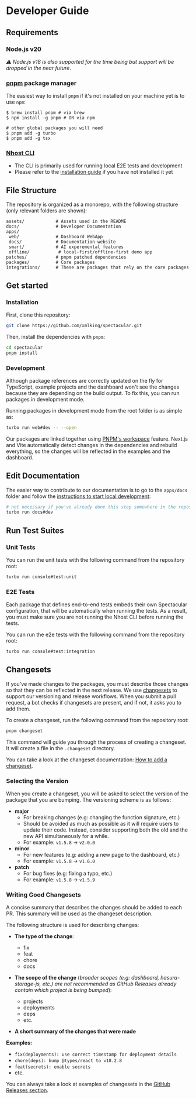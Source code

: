 # Developer Guide

## Requirements

### Node.js v20

_⚠️ Node.js v18 is also supported for the time being but support will be dropped in the near future_.

### [pnpm](https://pnpm.io/) package manager

The easiest way to install `pnpm` if it's not installed on your machine yet is to use `npm`:

```shell
$ brew install pnpm # via brew
$ npm install -g pnpm # OR via npm

# other global packages you will need
$ pnpm add -g turbo
$ pnpm add -g tsx
```

### [Nhost CLI](https://docs.nhost.io/cli)

- The CLI is primarily used for running local E2E tests and development
- Please refer to the [installation guide](https://docs.nhost.io/get-started/cli-workflow/install-cli) if you have not installed it yet

## File Structure

The repository is organized as a monorepo, with the following structure (only relevant folders are shown):

```
assets/            # Assets used in the README
docs/              # Developer Documentation
apps/
 web/              # Dashboard WebApp
 docs/             # Documentation website
 smart/            # AI experemental features
 offline/           # local-first/offline-first demo app
patches/           # pnpm patched dependencies
packages/          # Core packages
integrations/      # These are packages that rely on the core packages
```

## Get started

### Installation

First, clone this repository:

```sh
git clone https://github.com/xmlking/spectacular.git
```

Then, install the dependencies with `pnpm`:

```sh
cd spectacular
pnpm install
```

### Development

Although package references are correctly updated on the fly for TypeScript, example projects and the dashboard won't see the changes because they are depending on the build output. To fix this, you can run packages in development mode.

Running packages in development mode from the root folder is as simple as:

```sh
turbo run web#dev -- --open
```

Our packages are linked together using [PNPM's workspace](https://pnpm.io/workspaces) feature. Next.js and Vite automatically detect changes in the dependencies and rebuild everything, so the changes will be reflected in the examples and the dashboard.

## Edit Documentation

The easier way to contribute to our documentation is to go to the `apps/docs` folder and follow the [instructions to start local development](https://github.com/xmlking/spectacular/blob/main/apps/docs/README.md):

```sh
# not necessary if you've already done this step somewhere in the repository
turbo run docs#dev
```

## Run Test Suites

### Unit Tests

You can run the unit tests with the following command from the repository root:

```sh
turbo run console#test:unit
```

### E2E Tests

Each package that defines end-to-end tests embeds their own Spectacular configuration, that will be automatically when running the tests. As a result, you must make sure you are not running the Nhost CLI before running the tests.

You can run the e2e tests with the following command from the repository root:

```sh
turbo run console#test:integration
```

## Changesets

If you've made changes to the packages, you must describe those changes so that they can be reflected in the next release.
We use [changesets](https://github.com/changesets/changesets) to support our versioning and release workflows. When you submit a pull request, a bot checks if changesets are present, and if not, it asks you to add them.

To create a changeset, run the following command from the repository root:

```sh
pnpm changeset
```

This command will guide you through the process of creating a changeset. It will create a file in the `.changeset` directory.

You can take a look at the changeset documentation: [How to add a changeset](https://github.com/changesets/changesets/blob/main/docs/adding-a-changeset.md).

### Selecting the Version

When you create a changeset, you will be asked to select the version of the package that you are bumping. The versioning scheme is as follows:

- **major**
  - For breaking changes (e.g: changing the function signature, etc.)
  - Should be avoided as much as possible as it will require users to update their code. Instead, consider supporting both the old and the new API simultaneously for a while.
  - For example: `v1.5.8` -> `v2.0.0`
- **minor**
  - For new features (e.g: adding a new page to the dashboard, etc.)
  - For example: `v1.5.8` -> `v1.6.0`
- **patch**
  - For bug fixes (e.g: fixing a typo, etc.)
  - For example: `v1.5.8` -> `v1.5.9`

### Writing Good Changesets

A concise summary that describes the changes should be added to each PR. This summary will be used as the changeset description.

The following structure is used for describing changes:

- **The type of the change**:

  - fix
  - feat
  - chore
  - docs

- **The scope of the change** (_broader scopes (e.g: dashboard, hasura-storage-js, etc.) are not recommended as GitHub Releases already contain which project is being bumped_):

  - projects
  - deployments
  - deps
  - etc.

- **A short summary of the changes that were made**

**Examples:**

- `fix(deployments): use correct timestamp for deployment details`
- `chore(deps): bump @types/react to v18.2.8`
- `feat(secrets): enable secrets`
- etc.

You can always take a look at examples of changesets in the [GitHub Releases section](https://github.com/xmlking/spectacular/releases).
